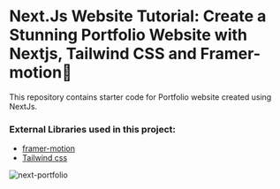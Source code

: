 # Next.Js Website Tutorial: Create a Stunning Portfolio Website with Nextjs, Tailwind CSS and Framer-motion🌟

This repository contains starter code for Portfolio website created using NextJs. <br />

### External Libraries used in this project:

- [framer-motion](https://www.framer.com/motion/) <br />
- [Tailwind css](https://tailwindcss.com/) <br />


![next-portfolio](https://github.com/GyanPrakashKumar/Portfolio-NextJs/assets/100079802/000b2cd4-9c91-4005-a3bf-470d1f0572fa)
